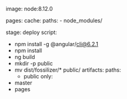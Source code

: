 image: node:8.12.0

pages:
  cache:
    paths:
    - node_modules/

  stage: deploy
  script:
  - npm install -g @angular/cli@6.2.1
  - npm install
  - ng build
  - mkdir -p public
  - mv dist/fossilizer/* public/
  artifacts:
    paths:
    - public
  only:
  - master
  - pages